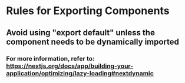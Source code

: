 # Rules for Exporting Components

## Avoid using "export default" unless the component needs to be dynamically imported

### For more information, refer to: <https://nextjs.org/docs/app/building-your-application/optimizing/lazy-loading#nextdynamic>
